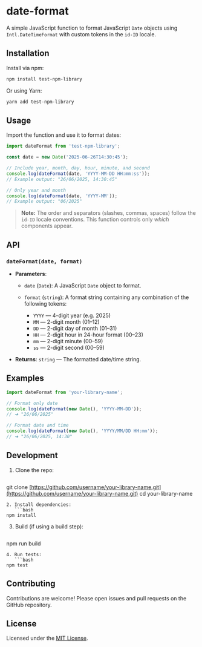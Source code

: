# date-format

A simple JavaScript function to format JavaScript `Date` objects using `Intl.DateTimeFormat` with custom tokens in the `id-ID` locale.

## Installation

Install via npm:

```bash
npm install test-npm-library
```

Or using Yarn:

```bash
yarn add test-npm-library
```

## Usage

Import the function and use it to format dates:

```js
import dateFormat from 'test-npm-library';

const date = new Date('2025-06-26T14:30:45');

// Include year, month, day, hour, minute, and second
console.log(dateFormat(date, 'YYYY-MM-DD HH:mm:ss'));
// Example output: "26/06/2025, 14:30:45"

// Only year and month
console.log(dateFormat(date, 'YYYY-MM'));  
// Example output: "06/2025"
```

> **Note:** The order and separators (slashes, commas, spaces) follow the `id-ID` locale conventions. This function controls only *which* components appear.

## API

### `dateFormat(date, format)`

* **Parameters**:

  * `date` (`Date`): A JavaScript `Date` object to format.
  * `format` (`string`): A format string containing any combination of the following tokens:

    * `YYYY` — 4-digit year (e.g. 2025)
    * `MM` — 2-digit month (01–12)
    * `DD` — 2-digit day of month (01–31)
    * `HH` — 2-digit hour in 24-hour format (00–23)
    * `mm` — 2-digit minute (00–59)
    * `ss` — 2-digit second (00–59)

* **Returns**: `string` — The formatted date/time string.

## Examples

```js
import dateFormat from 'your-library-name';

// Format only date
console.log(dateFormat(new Date(), 'YYYY-MM-DD'));
// ➜ "26/06/2025"

// Format date and time
console.log(dateFormat(new Date(), 'YYYY/MM/DD HH:mm'));
// ➜ "26/06/2025, 14:30"
```

## Development

1. Clone the repo:

   ```bash
   ```

git clone [https://github.com/username/your-library-name.git](https://github.com/username/your-library-name.git)
cd your-library-name

````
2. Install dependencies:
   ```bash
npm install
````

3. Build (if using a build step):

   ```bash
   ```

npm run build

````
4. Run tests:
   ```bash
npm test
````

## Contributing

Contributions are welcome! Please open issues and pull requests on the GitHub repository.

## License

Licensed under the [MIT License](LICENSE).
